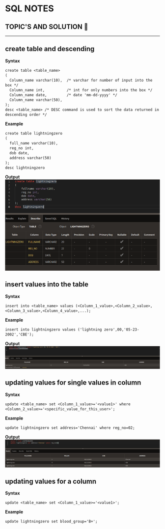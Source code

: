 # SQL NOTES

## TOPIC'S AND SOLUTION 💛
<hr>

## create table and descending
  **Syntax**
```
create table <table_name>
(
  Column_name varchar(10),  /* varchar for number of input into the box */
  Column_name int,          /* int for only numbers into the box */
  Column_name date,         /* date 'mm-dd-yyyy' */
  Column_name varchar(50),  
);
desc <table_name> /* DESC command is used to sort the data returned in descending order */
```
  **Example**
```
create table lightningzero
(
  full_name varchar(10),
  reg_no int,
  dob date,
  address varchar(50)
);
desc lightningzero
```
  **Output**
  <br>
<img src='img/create_table.png'>

## insert values into the table 
  **Syntax**
```
insert into <table_name> values (<Column_1_value>,<Column_2_value>,<Column_3_value>,<Column_4_value>,...);
```
  **Example**
```
insert into lightningzero values ('lightning zero',00,'05-23-2002','CBE');
```
  **Output**
  <br>
<img src='img/inserting_values.png'>

## updating values for single values in column
  **Syntax**
```
update <table_name> set <Column_1_value>='<value1>' where <Column_2_value>='<specific_value_for_this_user>';
```
  **Example**
```
update lightningzero set address='Chennai' where reg_no=02;
```
  **Output**
  <br>
<img src='img/update_table.png'>

## updating values for a column
  **Syntax**
```
update <table_name> set <Column_1_value>='<value1>';
```
  **Example**
```
update lightningzero set blood_group='B+';
```

